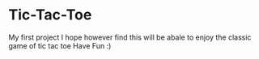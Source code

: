 # Tic-Tac-Toe
My first project
I hope however find this will be abale to enjoy the classic game of tic tac toe
Have Fun :) 
